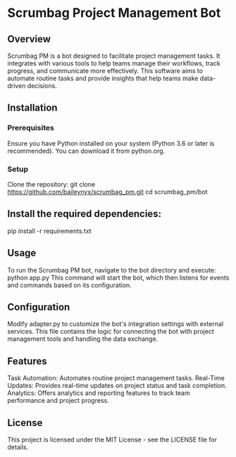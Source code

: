 # Scrumbag Project Management Bot
## Overview
Scrumbag PM is a bot designed to facilitate project management tasks. It integrates with various tools to help teams manage their workflows, track progress, and communicate more effectively. This software aims to automate routine tasks and provide insights that help teams make data-driven decisions.

## Installation
### Prerequisites
Ensure you have Python installed on your system (Python 3.6 or later is recommended). You can download it from python.org.

### Setup
Clone the repository:
git clone https://github.com/baileynyx/scrumbag_pm.git
cd scrumbag_pm/bot

## Install the required dependencies:
pip install -r requirements.txt

## Usage
To run the Scrumbag PM bot, navigate to the bot directory and execute:
python app.py
This command will start the bot, which then listens for events and commands based on its configuration.

## Configuration
Modify adapter.py to customize the bot's integration settings with external services. This file contains the logic for connecting the bot with project management tools and handling the data exchange.

## Features
Task Automation: Automates routine project management tasks.
Real-Time Updates: Provides real-time updates on project status and task completion.
Analytics: Offers analytics and reporting features to track team performance and project progress.

## License
This project is licensed under the MIT License - see the LICENSE file for details.
